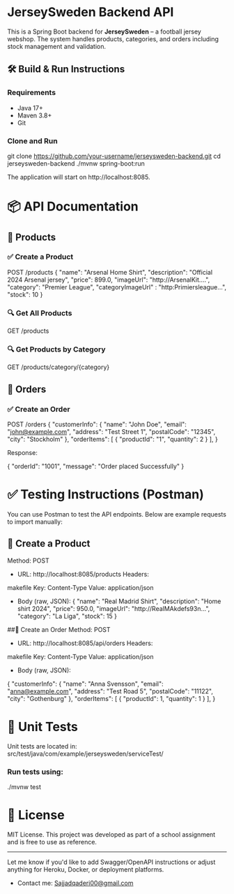 # JerseySweden Backend API

This is a Spring Boot backend for **JerseySweden** – a football jersey webshop. The system handles products, categories, and orders including stock management and validation.

## 🛠️ Build & Run Instructions

### Requirements
- Java 17+
- Maven 3.8+
- Git

### Clone and Run

git clone https://github.com/your-username/jerseysweden-backend.git
cd jerseysweden-backend
./mvnw spring-boot:run

The application will start on http://localhost:8085.

# 📦 API Documentation
## 🔹 Products
### ✅ Create a Product
POST /products
{
  "name": "Arsenal Home Shirt",
  "description": "Official 2024 Arsenal jersey",
  "price": 899.0,
  "imageUrl": "http://ArsenalKit....",
  "category": "Premier League",
  "categoryImageUrl" : "http:Primiersleague...",
  "stock": 10
}

### 🔍 Get All Products
GET /products

### 🔍 Get Products by Category
GET /products/category/{category}

## 🔸 Orders
### ✅ Create an Order
POST /orders
{
   "customerInfo": {
    "name": "John Doe",
    "email": "john@example.com",
    "address": "Test Street 1",
    "postalCode": "12345",
    "city": "Stockholm"
  },
   "orderItems": [
    {
      "productId": "1",
      "quantity": 2
    }
  ],
}

Response:

{
  "orderId": "1001",
  "message": "Order placed Successfully"
}

# ✅ Testing Instructions (Postman)
You can use Postman to test the API endpoints. Below are example requests to import manually:

## 🔹 Create a Product
Method: POST
- URL: http://localhost:8085/products
Headers:

makefile
Key: Content-Type
Value: application/json
- Body (raw, JSON):
{
  "name": "Real Madrid Shirt",
  "description": "Home shirt 2024",
  "price": 950.0,
  "imageUrl": "http://RealMAkdefs93n...",
  "category": "La Liga",
  "stock": 15
}

##🔸 Create an Order
Method: POST
- URL: http://localhost:8085/api/orders
Headers:

makefile
Key: Content-Type
Value: application/json
- Body (raw, JSON):

{
  "customerInfo": {
    "name": "Anna Svensson",
    "email": "anna@example.com",
    "address": "Test Road 5",
    "postalCode": "11122",
    "city": "Gothenburg"
  },
   "orderItems": [
      {
        "productId": 1,
        "quantity": 1
      }
  ],
}

# 🧪 Unit Tests
Unit tests are located in:
src/test/java/com/example/jerseysweden/serviceTest/

### Run tests using:
./mvnw test

# 📄 License
MIT License. This project was developed as part of a school assignment and is free to use as reference.

---

Let me know if you'd like to add Swagger/OpenAPI instructions or adjust anything for Heroku, Docker, or deployment platforms.
- Contact me: Sajjadqaderi00@gmail.com

